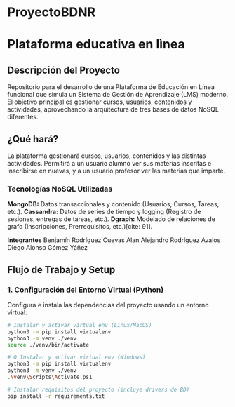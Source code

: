 # ProyectoBDNR
# Plataforma educativa en lìnea

## Descripción del Proyecto

Repositorio para el desarrollo de una Plataforma de Educación en Línea funcional que simula un Sistema de Gestión de Aprendizaje (LMS) moderno. El objetivo principal es gestionar cursos, usuarios, contenidos y actividades, aprovechando la arquitectura de tres bases de datos NoSQL diferentes.

## ¿Qué hará?
La plataforma gestionará cursos, usuarios, contenidos y las distintas actividades. Permitirá a un usuario alumno ver sus materias inscritas e inscribirse en nuevas, y a un usuario profesor ver las materias que imparte.

### Tecnologías NoSQL Utilizadas
**MongoDB:** Datos transaccionales y contenido (Usuarios, Cursos, Tareas, etc.).
**Cassandra:** Datos de series de tiempo y logging (Registro de sesiones, entregas de tareas, etc.).
**Dgraph:** Modelado de relaciones de grafo (Inscripciones, Prerrequisitos, etc.)[cite: 91].


 **Integrantes**
 Benjamín Rodríguez Cuevas
 Alan Alejandro Rodríguez Avalos 
 Diego Alonso Gómez Yáñez 

## Flujo de Trabajo y Setup

### 1. Configuración del Entorno Virtual (Python)

Configura e instala las dependencias del proyecto usando un entorno virtual:

```bash
# Instalar y activar virtual env (Linux/MacOS)
python3 -m pip install virtualenv
python3 -m venv ./venv
source ./venv/bin/activate

# O Instalar y activar virtual env (Windows)
python3 -m pip install virtualenv
python3 -m venv ./venv
.\venv\Scripts\Activate.ps1

# Instalar requisitos del proyecto (incluye drivers de BD)
pip install -r requirements.txt